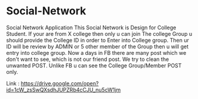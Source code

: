 # Social-Network
Social Network Application
This Social Network is Design for College Student. If your are from X college then only u can join The college Group u should provide the College ID in order to Enter into College group. Then ur ID will be review by ADMIN or 5 other member of the Group then u will get entry into college group.
Now a days in FB there are many post which we don't want to see, which is not our friend post. We try to clean the unwanted POST. Unlike FB u can see the College Group/Member POST only.

Link : https://drive.google.com/open?id=1cW_zsSwQXsdhJUPZRb4cCJU_nu5cW1jm

